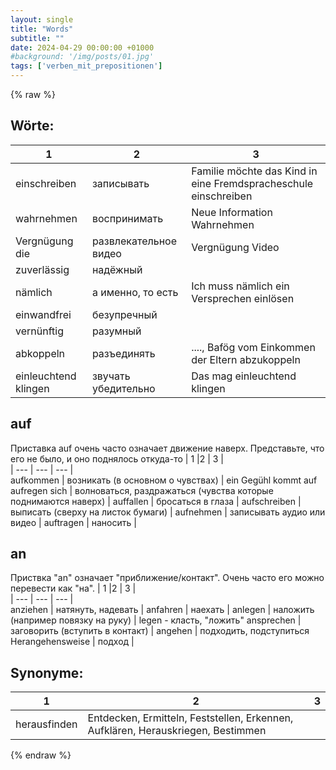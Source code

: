 ```yaml
---
layout: single
title: "Words"
subtitle: ""
date: 2024-04-29 00:00:00 +01000
#background: '/img/posts/01.jpg'
tags: ['verben_mit_prepositionen']
---
```


{% raw %}
## Wörte:

| 1  |2  | 3 |  
| --- | --- | --- | 
einschreiben | записывать | Familie möchte das Kind in eine Fremdspracheschule einschreiben
wahrnehmen | воспринимать | Neue Information Wahrnehmen
Vergnügung die | развлекательное видео | Vergnügung Video 
zuverlässig | надёжный | |
nämlich | а именно, то есть | Ich muss nämlich ein Versprechen einlösen
einwandfrei | безупречный | 
vernünftig | разумный | 
abkoppeln | разъединять | ...., Bafög vom Einkommen der Eltern abzukoppeln
einleuchtend klingen | звучать убедительно | Das mag einleuchtend klingen

## auf

Приставка auf очень часто означает движение наверх. Представьте, что его не было, и оно поднялось откуда-то
| 1  |2  | 3 |  
| --- | --- | --- |  
aufkommen | возникать (в основном о чувствах) | ein Gegühl kommt auf
aufregen sich | волноваться, раздражаться (чувства которые поднимаются наверх) | 
auffallen | бросаться в глаза | 
aufschreiben | выписать (сверху на листок бумаги) | 
aufnehmen | записывать аудио или видео | 
auftragen | наносить | 

## an
Приствка "an" означает "приближение/контакт". Очень часто его можно перевести как "на". 
| 1  |2  | 3 |  
| --- | --- | --- |  
anziehen | натянуть, надевать | 
anfahren | наехать | 
anlegen | наложить (например повязку на руку) | legen - класть, "ложить"
ansprechen | заговорить (вступить в контакт) | 
angehen | подходить, подступиться
Herangehensweise | подход | 




## Synonyme:
| 1  |2  | 3 |  
| --- | --- | --- |  
herausfinden | Entdecken, Ermitteln, Feststellen, Erkennen, Aufklären, Herauskriegen, Bestimmen | 




{% endraw %}

